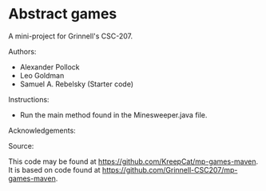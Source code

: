 # Abstract games

A mini-project for Grinnell's CSC-207.

Authors:

* Alexander Pollock
* Leo Goldman
* Samuel A. Rebelsky (Starter code)

Instructions:

* Run the main method found in the Minesweeper.java file.

Acknowledgements:

Source:

This code may be found at <https://github.com/KreepCat/mp-games-maven>. It is based on code found at <https://github.com/Grinnell-CSC207/mp-games-maven>.
